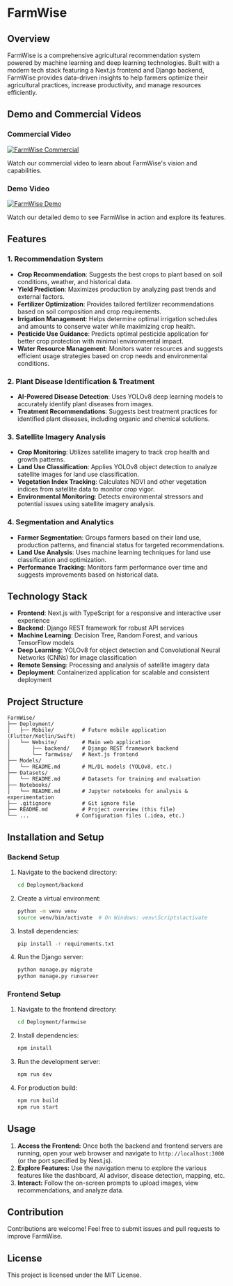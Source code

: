 # FarmWise

## Overview
FarmWise is a comprehensive agricultural recommendation system powered by machine learning and deep learning technologies. Built with a modern tech stack featuring a Next.js frontend and Django backend, FarmWise provides data-driven insights to help farmers optimize their agricultural practices, increase productivity, and manage resources efficiently.

## Demo and Commercial Videos

### Commercial Video
<a href="https://youtu.be/Dbv44AOnYsQ" target="_blank">
  <img src="https://img.youtube.com/vi/Dbv44AOnYsQ/0.jpg" alt="FarmWise Commercial">
</a>

Watch our commercial video to learn about FarmWise's vision and capabilities.

### Demo Video
<a href="https://youtu.be/bAqBds2t3mg" target="_blank">
  <img src="https://img.youtube.com/vi/bAqBds2t3mg/0.jpg" alt="FarmWise Demo">
</a>

Watch our detailed demo to see FarmWise in action and explore its features.

## Features

### 1. Recommendation System
- **Crop Recommendation**: Suggests the best crops to plant based on soil conditions, weather, and historical data.
- **Yield Prediction**: Maximizes production by analyzing past trends and external factors.
- **Fertilizer Optimization**: Provides tailored fertilizer recommendations based on soil composition and crop requirements.
- **Irrigation Management**: Helps determine optimal irrigation schedules and amounts to conserve water while maximizing crop health.
- **Pesticide Use Guidance**: Predicts optimal pesticide application for better crop protection with minimal environmental impact.
- **Water Resource Management**: Monitors water resources and suggests efficient usage strategies based on crop needs and environmental conditions.

### 2. Plant Disease Identification & Treatment
- **AI-Powered Disease Detection**: Uses YOLOv8 deep learning models to accurately identify plant diseases from images.
- **Treatment Recommendations**: Suggests best treatment practices for identified plant diseases, including organic and chemical solutions.

### 3. Satellite Imagery Analysis
- **Crop Monitoring**: Utilizes satellite imagery to track crop health and growth patterns.
- **Land Use Classification**: Applies YOLOv8 object detection to analyze satellite images for land use classification.
- **Vegetation Index Tracking**: Calculates NDVI and other vegetation indices from satellite data to monitor crop vigor.
- **Environmental Monitoring**: Detects environmental stressors and potential issues using satellite imagery analysis.

### 4. Segmentation and Analytics
- **Farmer Segmentation**: Groups farmers based on their land use, production patterns, and financial status for targeted recommendations.
- **Land Use Analysis**: Uses machine learning techniques for land use classification and optimization.
- **Performance Tracking**: Monitors farm performance over time and suggests improvements based on historical data.

## Technology Stack
- **Frontend**: Next.js with TypeScript for a responsive and interactive user experience
- **Backend**: Django REST framework for robust API services
- **Machine Learning**: Decision Tree, Random Forest, and various TensorFlow models
- **Deep Learning**: YOLOv8 for object detection and Convolutional Neural Networks (CNNs) for image classification
- **Remote Sensing**: Processing and analysis of satellite imagery data
- **Deployment**: Containerized application for scalable and consistent deployment

## Project Structure
```
FarmWise/
├── Deployment/
│   ├── Mobile/         # Future mobile application (Flutter/Kotlin/Swift)
│   └── Website/        # Main web application
│       ├── backend/    # Django REST framework backend
│       └── farmwise/   # Next.js frontend
├── Models/
│   └── README.md       # ML/DL models (YOLOv8, etc.)
├── Datasets/
│   └── README.md       # Datasets for training and evaluation
├── Notebooks/
│   └── README.md       # Jupyter notebooks for analysis & experimentation
├── .gitignore          # Git ignore file
├── README.md           # Project overview (this file)
└── ...               # Configuration files (.idea, etc.)
```

## Installation and Setup

### Backend Setup
1. Navigate to the backend directory:
   ```bash
   cd Deployment/backend
   ```
2. Create a virtual environment:
   ```bash
   python -m venv venv
   source venv/bin/activate  # On Windows: venv\Scripts\activate
   ```
3. Install dependencies:
   ```bash
   pip install -r requirements.txt
   ```
4. Run the Django server:
   ```bash
   python manage.py migrate
   python manage.py runserver
   ```

### Frontend Setup
1. Navigate to the frontend directory:
   ```bash
   cd Deployment/farmwise
   ```
2. Install dependencies:
   ```bash
   npm install
   ```
3. Run the development server:
   ```bash
   npm run dev
   ```
4. For production build:
   ```bash
   npm run build
   npm run start
   ```

## Usage

1.  **Access the Frontend:** Once both the backend and frontend servers are running, open your web browser and navigate to `http://localhost:3000` (or the port specified by Next.js).
2.  **Explore Features:** Use the navigation menu to explore the various features like the dashboard, AI advisor, disease detection, mapping, etc.
3.  **Interact:** Follow the on-screen prompts to upload images, view recommendations, and analyze data.

## Contribution
Contributions are welcome! Feel free to submit issues and pull requests to improve FarmWise.

## License
This project is licensed under the MIT License.

